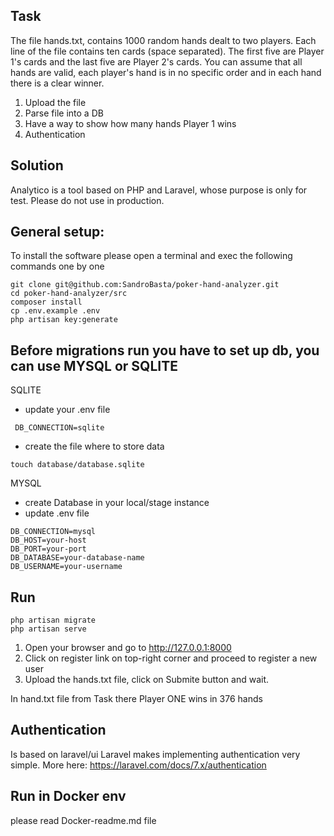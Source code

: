 ## Task
The file hands.txt, contains 1000 random hands dealt to two players. Each line of the file contains ten cards (space separated).
The first five are Player 1's cards and the last five are Player 2's cards. 
You can assume that all hands are valid, each player's hand is in no specific order and in each hand there is a clear winner.

1. Upload the file
2. Parse file into a DB
3. Have a way to show how many hands Player 1 wins
4. Authentication

## Solution
Analytico is a tool based on PHP and Laravel, whose purpose is only for test. Please do not use in production.

## General setup:

To install the software please open a terminal and exec the following commands one by one

```
git clone git@github.com:SandroBasta/poker-hand-analyzer.git
cd poker-hand-analyzer/src
composer install
cp .env.example .env
php artisan key:generate
```

## Before migrations run you have to set up db, you can use MYSQL or SQLITE

SQLITE
- update your .env file 

```
 DB_CONNECTION=sqlite
```
- create the file where to store data

```
touch database/database.sqlite
```

MYSQL
- create Database in your local/stage instance 
- update .env file 
```
DB_CONNECTION=mysql
DB_HOST=your-host
DB_PORT=your-port
DB_DATABASE=your-database-name
DB_USERNAME=your-username
```
## Run 
```
php artisan migrate
php artisan serve
```
1. Open your browser and go to http://127.0.0.1:8000
2. Click on register link on top-right corner and proceed to register a new user
3. Upload the hands.txt file, click on Submite  button and wait.

In hand.txt file from Task there Player ONE wins in 376 hands

## Authentication
Is based on laravel/ui
Laravel makes implementing authentication very simple. 
More here: https://laravel.com/docs/7.x/authentication

## Run in Docker env
please read Docker-readme.md file

